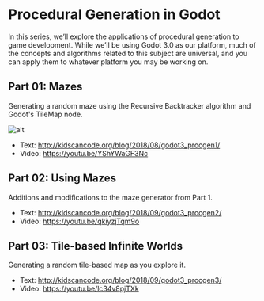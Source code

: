 # Procedural Generation in Godot

In this series, we’ll explore the applications of procedural generation to game development. While we’ll be using Godot 3.0 as our platform, much of the concepts and algorithms related to this subject are universal, and you can apply them to whatever platform you may be working on.

## Part 01: Mazes

Generating a random maze using the Recursive Backtracker algorithm and Godot's TileMap node.

![alt](http://kidscancode.org/blog/img/maze_gen1.gif)

- Text: http://kidscancode.org/blog/2018/08/godot3_procgen1/
- Video: https://youtu.be/YShYWaGF3Nc

## Part 02: Using Mazes

Additions and modifications to the maze generator from Part 1.

- Text: http://kidscancode.org/blog/2018/09/godot3_procgen2/
- Video: https://youtu.be/qkiyzjTqm9o

## Part 03: Tile-based Infinite Worlds

Generating a random tile-based map as you explore it.

- Text: http://kidscancode.org/blog/2018/09/godot3_procgen3/
- Video: https://youtu.be/lc34v8pjTXk
